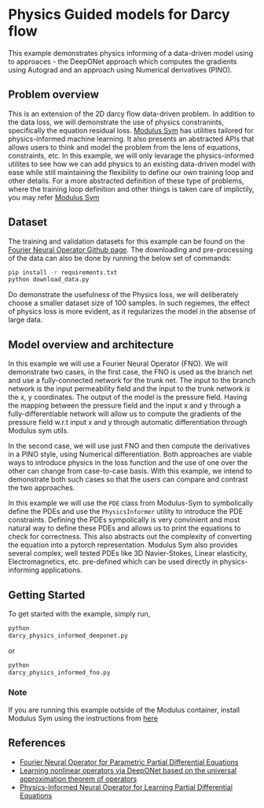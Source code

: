 # Physics Guided models for Darcy flow

This example demonstrates physics informing of a data-driven model using to approaces -
the DeepONet approach which computes the gradients using Autograd and an approach using
Numerical derivatives (PINO).

## Problem overview

This is an extension of the 2D darcy flow data-driven problem. In addition to the
data loss, we will demonstrate the use of physics constranints, specifically
the equation residual loss. [Modulus Sym](https://github.com/NVIDIA/modulus-sym)
has utilities tailored for physics-informed machine learning. It also presents an
abstracted APIs that allows users to think and model the problem from the lens of
equations, constraints, etc. In this example, we will only levarage the physics-informed
utilites to see how we can add physics to an existing data-driven model with ease while
still maintaining the flexibility to define our own training loop and other details.
For a more abstracted definition of these type of problems, where the training loop
definition and other things is taken care of implictily, you may refer
[Modulus Sym](https://github.com/NVIDIA/modulus-sym)

## Dataset

The training and validation datasets for this example can be found on the [Fourier Neural
Operator Github page](https://github.com/neuraloperator/neuraloperator). The downloading
and pre-processing of the data can also be done by running the below set of commands:

```bash
pip install -r requirements.txt
python download_data.py
```

Do demonstrate the usefulness of the Physics loss, we will deliberately choose a smaller
dataset size of 100 samples. In such regiemes, the effect of physics loss is more
evident, as it regularizes the model in the absense of large data.

## Model overview and architecture

In this example we will use a Fourier Neural Operator (FNO). We will demonstrate two
cases, in the first case, the FNO is used as the branch net and use a fully-connected
network for the trunk net. The input to the branch network is the input permeability
field and the input to the trunk network is the x, y coordinates.
The output of the model is the pressure field. Having the mapping between the pressure field
and the input x and y through a fully-differentiable network will allow us to compute
the gradients of the pressure field w.r.t input x and y through automatic differentiation
through Modulus sym utils.

In the second case, we will use just FNO and then compute the derivatives in a PINO style,
using Numerical differentiation. Both approaches are viable ways to introduce physics in
the loss function and the use of one over the other can change from case-to-case basis.
With this example, we intend to demonstrate both such cases so that the users can compare
and contrast the two approaches.

In this example we will use the `PDE` class from Modulus-Sym to symbolically define
the PDEs and use the `PhysicsInformer` utility to introduce the PDE
constraints. Defining the PDEs sympolically is very convinient and most natural way to
define these PDEs and allows us to print the equations to check for correctness.
This also abstracts out the
complexity of converting the equation into a pytorch representation. Modulus Sym also
provides several complex, well tested PDEs like 3D Navier-Stokes, Linear elasticity,
Electromagnetics, etc. pre-defined which can be used directly in physics-informing
applications.

## Getting Started

To get started with the example, simply run,

```bash
python 
darcy_physics_informed_deeponet.py
```

or

```bash
python 
darcy_physics_informed_fno.py
```

### Note

If you are running this example outside of the Modulus container, install Modulus Sym using
the instructions from [here](https://github.com/NVIDIA/modulus-sym?tab=readme-ov-file#pypi)

## References

- [Fourier Neural Operator for Parametric Partial Differential Equations](https://arxiv.org/abs/2010.08895)
- [Learning nonlinear operators via DeepONet based on the universal approximation theorem of operators](https://www.nature.com/articles/s42256-021-00302-5)
- [Physics-Informed Neural Operator for Learning Partial Differential Equations](https://arxiv.org/abs/2111.03794)
